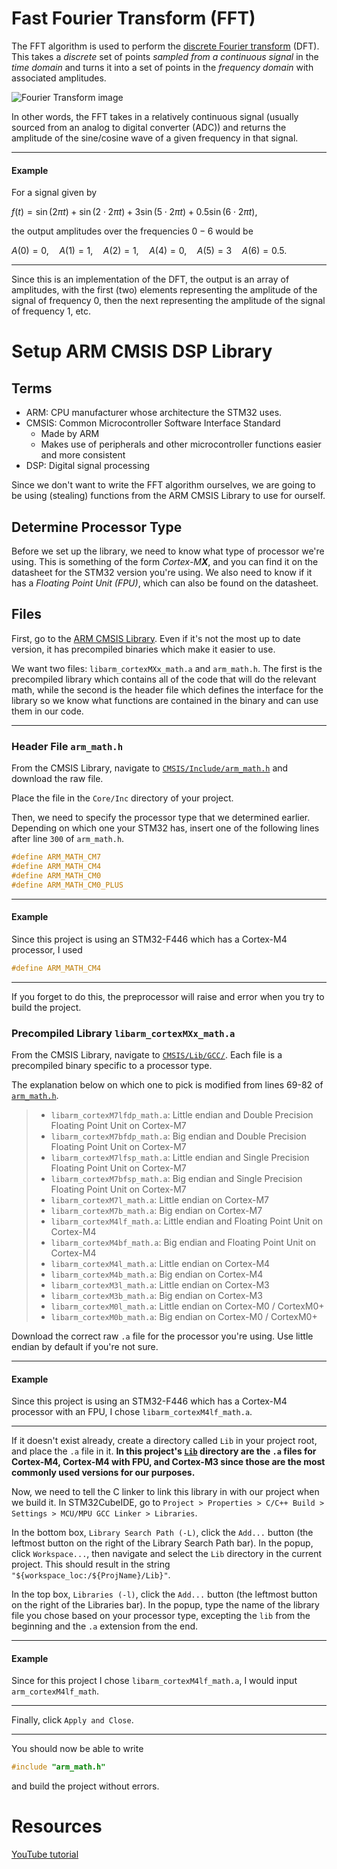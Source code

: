 # Fast Fourier Transform (FFT)

The FFT algorithm is used to perform the [discrete Fourier transform](https://en.wikipedia.org/wiki/Discrete_Fourier_transform) (DFT). This takes a *discrete* set of points *sampled from a continuous signal* in the *time domain* and turns it into a set of points in the *frequency domain* with associated amplitudes.

![Fourier Transform image](https://www.nti-audio.com/portals/0/pic/news/FFT-Time-Frequency-View-540.png)

In other words, the FFT takes in a relatively continuous signal (usually sourced from an analog to digital converter (ADC)) and returns the amplitude of the sine/cosine wave of a given frequency in that signal.

---

#### Example

For a signal given by 

$f(t) = \sin\left(2\pi t\right) + \sin\left(2\cdot2\pi t\right) + 3\sin\left(5\cdot2\pi t\right) + 0.5\sin\left(6\cdot2\pi t\right)$,

the output amplitudes over the frequencies $0-6$ would be

$A(0) = 0, \quad A(1) = 1, \quad A(2) = 1, \quad A(4) = 0, \quad A(5) = 3 \quad A(6) = 0.5$.

---

Since this is an implementation of the DFT, the output is an array of amplitudes, with the first (two) elements representing the amplitude of the signal of frequency $0$, then the next representing the amplitude of the signal of frequency $1$, etc.

# Setup ARM CMSIS DSP Library

## Terms

- ARM: CPU manufacturer whose architecture the STM32 uses.
- CMSIS: Common Microcontroller Software Interface Standard
  - Made by ARM
  - Makes use of peripherals and other microcontroller functions easier and more consistent
- DSP: Digital signal processing

Since we don't want to write the FFT algorithm ourselves, we are going to be using (stealing) functions from the ARM CMSIS Library to use for ourself.

## Determine Processor Type

Before we set up the library, we need to know what type of processor we're using. This is something of the form *Cortex-M**X***, and you can find it on the datasheet for the STM32 version you're using. We also need to know if it has a *Floating Point Unit (FPU)*, which can also be found on the datasheet.

## Files

First, go to the [ARM CMSIS Library](https://github.com/ARM-software/CMSIS_4). Even if it's not the most up to date version, it has precompiled binaries which make it easier to use. 

We want two files: `libarm_cortexMXx_math.a` and `arm_math.h`. The first is the precompiled library which contains all of the code that will do the relevant math, while the second is the header file which defines the interface for the library so we know what functions are contained in the binary and can use them in our code.

---

### Header File `arm_math.h`

From the CMSIS Library, navigate to [`CMSIS/Include/arm_math.h`](https://github.com/ARM-software/CMSIS_4/blob/master/CMSIS/Include/arm_math.h) and download the raw file. 

Place the file in the `Core/Inc` directory of your project. 

Then, we need to specify the processor type that we determined earlier. Depending on which one your STM32 has, insert one of the following lines after line `300` of `arm_math.h`. 

```c
#define ARM_MATH_CM7
#define ARM_MATH_CM4
#define ARM_MATH_CM0
#define ARM_MATH_CM0_PLUS
```

---

#### Example

Since this project is using an STM32-F446 which has a Cortex-M4 processor, I used 
```c
#define ARM_MATH_CM4
```

---

If you forget to do this, the preprocessor will raise and error when you try to build the project.

### Precompiled Library `libarm_cortexMXx_math.a`

From the CMSIS Library, navigate to [`CMSIS/Lib/GCC/`](https://github.com/ARM-software/CMSIS_4/tree/master/CMSIS/Lib/GCC). Each file is a precompiled binary specific to a processor type.

The explanation below on which one to pick is modified from lines 69-82 of [`arm_math.h`](./Core/Inc/arm_math.h).

> - `libarm_cortexM7lfdp_math.a`: Little endian and Double Precision Floating Point Unit on Cortex-M7
> - `libarm_cortexM7bfdp_math.a`: Big endian and Double Precision Floating Point Unit on Cortex-M7
> - `libarm_cortexM7lfsp_math.a`: Little endian and Single Precision Floating Point Unit on Cortex-M7
> - `libarm_cortexM7bfsp_math.a`: Big endian and Single Precision Floating Point Unit on Cortex-M7
> - `libarm_cortexM7l_math.a`: Little endian on Cortex-M7
> - `libarm_cortexM7b_math.a`: Big endian on Cortex-M7
> - `libarm_cortexM4lf_math.a`: Little endian and Floating Point Unit on Cortex-M4
> - `libarm_cortexM4bf_math.a`: Big endian and Floating Point Unit on Cortex-M4
> - `libarm_cortexM4l_math.a`: Little endian on Cortex-M4
> - `libarm_cortexM4b_math.a`: Big endian on Cortex-M4
> - `libarm_cortexM3l_math.a`: Little endian on Cortex-M3
> - `libarm_cortexM3b_math.a`: Big endian on Cortex-M3
> - `libarm_cortexM0l_math.a`: Little endian on Cortex-M0 / CortexM0+
> - `libarm_cortexM0b_math.a`: Big endian on Cortex-M0 / CortexM0+

Download the correct raw `.a` file for the processor you're using. Use little endian by default if you're not sure.

---

#### Example

Since this project is using an STM32-F446 which has a Cortex-M4 processor with an FPU, I chose `libarm_cortexM4lf_math.a`.

---

If it doesn't exist already, create a directory called `Lib` in your project root, and place the `.a` file in it. **In this project's [`Lib`](./Lib/) directory are the `.a` files for Cortex-M4, Cortex-M4 with FPU, and Cortex-M3 since those are the most commonly used versions for our purposes.**

Now, we need to tell the C linker to link this library in with our project when we build it. In STM32CubeIDE, go to `Project > Properties > C/C++ Build > Settings > MCU/MPU GCC Linker > Libraries`. 

In the bottom box, `Library Search Path (-L)`, click the `Add...` button (the leftmost button on the right of the Library Search Path bar). In the popup, click `Workspace...`, then navigate and select the `Lib` directory in the current project. This should result in the string `"${workspace_loc:/${ProjName}/Lib}"`.

In the top box, `Libraries (-l)`, click the `Add...` button (the leftmost button on the right of the Libraries bar). In the popup, type the name of the library file you chose based on your processor type, excepting the `lib` from the beginning and the `.a` extension from the end.

---

#### Example

Since for this project I chose `libarm_cortexM4lf_math.a`, I would input `arm_cortexM4lf_math`.

---

Finally, click `Apply and Close`. 

---

You should now be able to write
```c
#include "arm_math.h"
```
and build the project without errors.

# Resources

[YouTube tutorial](https://www.youtube.com/watch?v=d1KvgOwWvkM)
